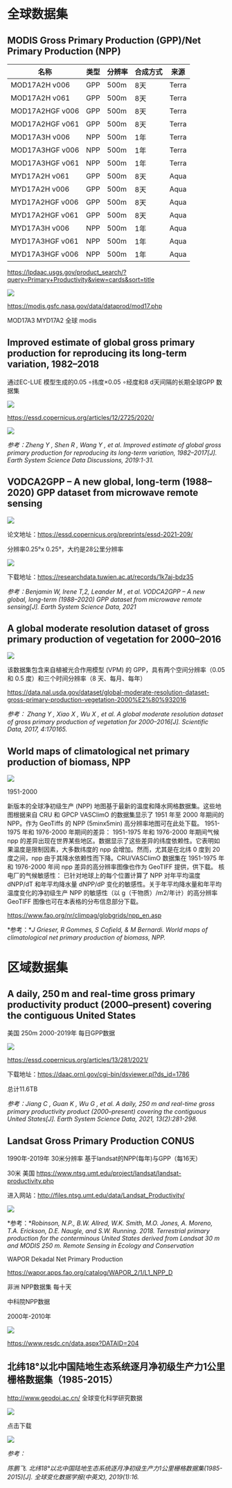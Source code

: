 

# 全球数据集

## **MODIS Gross Primary Production (GPP)/Net Primary Production (NPP)**



| 名称            | 类型 | 分辨率 | 合成方式 | 来源  |
| --------------- | ---- | ------ | -------- | ----- |
| MOD17A2H v006   | GPP  | 500m   | 8天      | Terra |
| MOD17A2H v061   | GPP  | 500m   | 8天      | Terra |
| MOD17A2HGF v006 | GPP  | 500m   | 8天      | Terra |
| MOD17A2HGF v061 | GPP  | 500m   | 8天      | Terra |
| MOD17A3H v006   | NPP  | 500m   | 1年      | Terra |
| MOD17A3HGF v006 | NPP  | 500m   | 1年      | Terra |
| MOD17A3HGF v061 | NPP  | 500m   | 1年      | Terra |
| MYD17A2H v061   | GPP  | 500m   | 8天      | Aqua  |
| MYD17A2H v006   | GPP  | 500m   | 8天      | Aqua  |
| MYD17A2HGF v006 | GPP  | 500m   | 8天      | Aqua  |
| MYD17A2HGF v061 | GPP  | 500m   | 8天      | Aqua  |
| MYD17A3H v006   | NPP  | 500m   | 1年      | Aqua  |
| MYD17A3HGF v061 | NPP  | 500m   | 1年      | Aqua  |
| MYD17A3HGF v006 | NPP  | 500m   | 1年      | Aqua  |





https://lpdaac.usgs.gov/product_search/?query=Primary+Productivity&view=cards&sort=title

![](https://gitee.com/kitmyfaceplease/image_upload/raw/master/img/202201241509080.png)



https://modis.gsfc.nasa.gov/data/dataprod/mod17.php

MOD17A3	MYD17A2 全球 modis

## Improved estimate of global gross primary production for reproducing its long-term variation, 1982–2018



通过EC-LUE 模型生成的0.05 ∘纬度×0.05 ∘经度和8 d天间隔的长期全球GPP 数据集

![](http://pics.landcover100.com/pics//image/20220125000124.png)

https://essd.copernicus.org/articles/12/2725/2020/

![](https://gitee.com/kitmyfaceplease/image_upload/raw/master/img/202201241422318.png)

*参考：Zheng Y ,  Shen R ,  Wang Y , et al. Improved estimate of global gross primary production for reproducing its long-term variation, 1982–2017[J]. Earth System Science Data Discussions, 2019:1-31.*

## VODCA2GPP – A new global, long-term (1988–2020) GPP dataset from microwave remote sensing

![](https://gitee.com/kitmyfaceplease/image_upload/raw/master/img/202201241512445.png)

论文地址：https://essd.copernicus.org/preprints/essd-2021-209/

分辨率0.25°x 0.25°，大约是28公里分辨率

![](https://gitee.com/kitmyfaceplease/image_upload/raw/master/img/202201241515943.png)

下载地址：https://researchdata.tuwien.ac.at/records/1k7aj-bdz35

*参考：Benjamin W, Irene T,2, Leander M , et al. VODCA2GPP – A new global, long-term (1988–2020) GPP dataset from microwave remote sensing[J]. Earth System Science Data, 2021*

## A global moderate resolution dataset of gross primary production of vegetation for 2000–2016

![](http://pics.landcover100.com/pics//image/20220125001753.png)

该数据集包含来自植被光合作用模型 (VPM) 的 GPP，具有两个空间分辨率（0.05 和 0.5 度）和三个时间分辨率（8 天、每月、每年）

https://data.nal.usda.gov/dataset/global-moderate-resolution-dataset-gross-primary-production-vegetation-2000%E2%80%932016

*参考： Zhang Y ,  Xiao X ,  Wu X , et al. A global moderate resolution dataset of gross primary production of vegetation for 2000–2016[J]. Scientific Data, 2017, 4:170165.*

## **World maps of climatological net primary production of biomass, NPP**

![](https://gitee.com/kitmyfaceplease/image_upload/raw/master/img/202201241635184.png)

1951-2000

新版本的全球净初级生产 (NPP) 地图基于最新的温度和降水网格数据集。这些地图根据来自 CRU 和 GPCP VASClimO 的数据集显示了 1951 年至 2000 年期间的 NPP。作为 GeoTiffs 的 NPP (5minx5min) 高分辨率地图可在此处下载。
1951-1975 年和 1976-2000 年期间的差异：
1951-1975 年和 1976-2000 年期间气候 npp 的差异出现在世界某些地区。数据显示了这些差异的纬度依赖性。它表明如果温度是限制因素，大多数纬度的 npp 会增加。然而，尤其是在北纬 0 度到 20 度之间，npp 由于其降水依赖性而下降。CRU/VASClimO 数据集在 1951-1975 年和 1976-2000 年间 npp 差异的高分辨率图像也作为 GeoTIFF 提供，供下载。
核电厂的气候敏感性：
已针对地球上的每个位置计算了 NPP 对年平均温度 dNPP/dT 和年平均降水量 dNPP/dP 变化的敏感性。关于年平均降水量和年平均温度变化的净初级生产 NPP 的敏感性（以 g（干物质）/m2/年计）的高分辨率 GeoTIFF 图像也可在本表格的分布信息部分下载。

https://www.fao.org/nr/climpag/globgrids/npp_en.asp

*参考：**J Grieser, R Gommes, S Cofield, & M Bernardi. World maps of climatological net primary production of biomass, NPP.*

# 区域数据集

## A daily, 250 m and real-time gross primary productivity product (2000–present) covering the contiguous United States

美国 250m 2000-2019年  每日GPP数据

![](http://pics.landcover100.com/pics//image/微信截图_20220124225839.jpg)

https://essd.copernicus.org/articles/13/281/2021/

下载地址：https://daac.ornl.gov/cgi-bin/dsviewer.pl?ds_id=1786

总计11.6TB

*参考：Jiang C ,  Guan K ,  Wu G , et al. A daily, 250 m and real-time gross primary productivity product (2000–present) covering the contiguous United States[J]. Earth System Science Data, 2021, 13(2):281-298.*

## Landsat Gross Primary Production CONUS

1990年-2019年 30米分辨率 基于landsat的NPP(每年)与GPP（每16天）

30米 美国 https://www.ntsg.umt.edu/project/landsat/landsat-productivity.php

进入网站：http://files.ntsg.umt.edu/data/Landsat_Productivity/

![](http://pics.landcover100.com/pics//image/20220124232512.png)

*参考：**Robinson, N.P., B.W. Allred, W.K. Smith, M.O. Jones, A. Moreno, T.A. Erickson, D.E. Naugle, and S.W. Running. 2018. Terrestrial primary production for the conterminous United States derived from Landsat 30 m and MODIS 250 m. Remote Sensing in Ecology and Conservation*

WAPOR Dekadal Net Primary Production

https://wapor.apps.fao.org/catalog/WAPOR_2/1/L1_NPP_D  



非洲 NPP数据集 每十天 





中科院NPP数据

2000年-2010年

![](https://gitee.com/kitmyfaceplease/image_upload/raw/master/img/202201241544716.png)

https://www.resdc.cn/data.aspx?DATAID=204

## 北纬18°以北中国陆地生态系统逐月净初级生产力1公里栅格数据集（1985-2015）

http://www.geodoi.ac.cn/  全球变化科学研究数据



![](https://gitee.com/kitmyfaceplease/image_upload/raw/master/img/202201241813168.png)

点击下载

![](https://gitee.com/kitmyfaceplease/image_upload/raw/master/img/202201241813595.png)

*参考：*

*陈鹏飞. 北纬18°以北中国陆地生态系统逐月净初级生产力1公里栅格数据集(1985-2015)[J]. 全球变化数据学报(中英文), 2019(1):16.*

